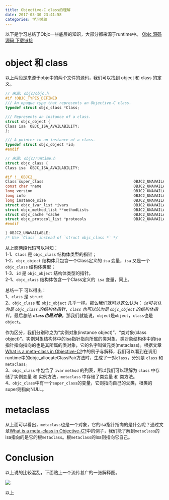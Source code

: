 ```yaml
---
title: Objective-C class的理解
date: 2017-03-30 23:41:58
categories: 学习总结
---
```


以下是学习总结了Objc一些底层的知识，大部分都来源于runtime中。
[Objc 源码](https://opensource.apple.com/source/objc4/objc4-493.9/runtime/) 
[源码 下载链接](http://opensource.apple.com/tarballs/objc4/objc4-493.9.tar.gz)


# object 和 class
以上两段是来源于objc中的两个文件的源码，我们可以找到 object 和 class 的定义。

``` Objective-C
// 来源: objc/objc.h
#if !OBJC_TYPES_DEFINED
/// An opaque type that represents an Objective-C class.
typedef struct objc_class *Class;

/// Represents an instance of a class.
struct objc_object {
Class isa  OBJC_ISA_AVAILABILITY;
};

/// A pointer to an instance of a class.
typedef struct objc_object *id;
#endif
```

``` Objective-C
// 来源: objc/runtime.h
struct objc_class {
Class isa  OBJC_ISA_AVAILABILITY;

#if !__OBJC2__
Class super_class                                        OBJC2_UNAVAILABLE;
const char *name                                         OBJC2_UNAVAILABLE;
long version                                             OBJC2_UNAVAILABLE;
long info                                                OBJC2_UNAVAILABLE;
long instance_size                                       OBJC2_UNAVAILABLE;
struct objc_ivar_list *ivars                             OBJC2_UNAVAILABLE;
struct objc_method_list **methodLists                    OBJC2_UNAVAILABLE;
struct objc_cache *cache                                 OBJC2_UNAVAILABLE;
struct objc_protocol_list *protocols                     OBJC2_UNAVAILABLE;
#endif

} OBJC2_UNAVAILABLE;
/* Use `Class` instead of `struct objc_class *` */
```
从上面两段代码可以得知：  
1-1、```Class``` 是 ```objc_class``` 结构体类型的指针；  
1-2、```objc_object``` 结构体只包含一个Class定义的 ```isa``` 变量，```isa``` 又是一个 ```objc_class``` 结构体类型；  
1-3、```id``` 是 ```objc_object``` 结构体类型的指针。  
2-1、```objc_class``` 结构体包含一个Class定义的``` isa``` 变量，同上。

<!-- more -->

总结一下 可以得出：  
1、```class``` 是 ```struct```  
2、```objc_class``` 和 ```objc_object``` 几乎一样。那么我们就可以这么认为： *```id```可以认为是 ```objc_class``` 的结构体指针*，*```class``` 也可以认为是 ```objc_object``` 的结构体指针*。最后总结 ***```class```也是对象***，那我们就能说，```object```是```object```，```class```也是```object```。

作为区分，我们分别称之为“实例对象(instance object)”、“类对象(class object)”。实例对象结构体中的isa指针指向所属的类对象，类对象结构体中的isa指针指向指向的也是其所属的类对象，它的名字叫做元类(metaclass)。根据文章[What is a meta-class in Objective-C?](http://www.cocoawithlove.com/2010/01/what-is-meta-class-in-objective-c.html)中的例子与解释，我们可以看到在调用runtime中的objc_allocateClassPair方法时，生成了一对```class```，分别是 ```class``` 和 ```metaclass```。  
3、```objc_class``` 中包含了 ```ivar``` ```method``` 的列表，所以我们可以理解为 ```class``` 中存储了实例变量 和 实例方法，```metaclass``` 中存储了类变量 和 类方法。  
4、```objc_class```中有一个```super_class```的变量，它则指向自己的父类，根类的super则指向NULL。

# metaclass
从上面可以看出，```metaclass```也是一个对象，它的isa指针指向的是什么呢？通过文章[What is a meta-class in Objective-C?](http://www.cocoawithlove.com/2010/01/what-is-meta-class-in-objective-c.html)中的例子，我们能了解到```metaclass```的isa指向的是它的根```metaclass```。根```metaclass```的isa则指向它自己。

# Conclusion
以上说的比较混乱，下面贴上一个流传甚广的一张解释图。

![](http://upload-images.jianshu.io/upload_images/2181684-c5a2771145784fed.png?imageMogr2/auto-orient/strip%7CimageView2/2/w/1240)



以上
